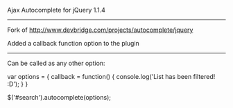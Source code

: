 Ajax Autocomplete for jQuery 1.1.4

***

Fork of http://www.devbridge.com/projects/autocomplete/jquery

Added a callback function option to the plugin

***

Can be called as any other option:


var options = {
  								callback = function() {
										console.log('List has been filtered! :D');
									}
							}

$('#search').autocomplete(options);